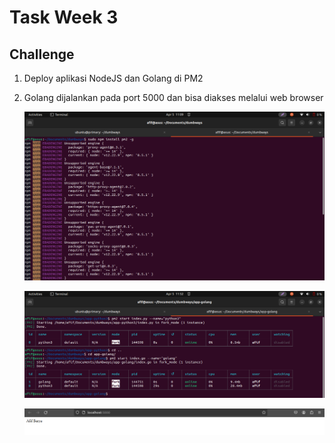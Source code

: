 # Task Week 3

## Challenge
1. Deploy aplikasi NodeJS dan Golang di PM2
2. Golang dijalankan pada port 5000 dan bisa diakses melalui web browser

   ![PM2 1](screenshots/41.png)

   ![PM2 2](screenshots/42.png)

   ![PM2 3](screenshots/43.png)

